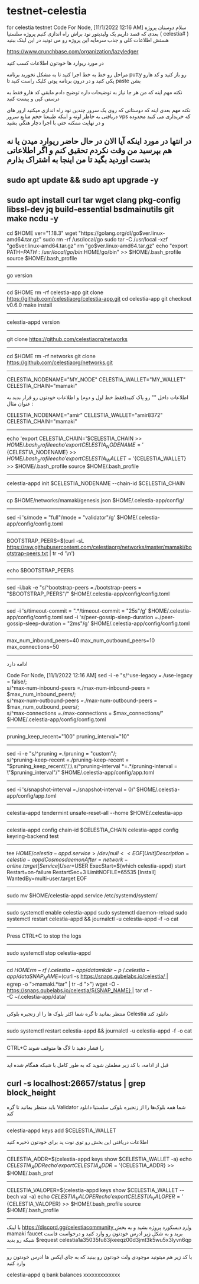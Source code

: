 # testnet-celestia
for celestia testnet
Code For Node, [11/1/2022 12:16 AM]
سلام دوستان پروژه بعدی که قصد داریم یک ولیدیتور نود براش راه اندازی کنیم پروژه سلستیا ( celestia# ) هستش اطلاعات کلی و جذب سرمایه این پروژه رو می تونید در این لینک ببنید 

https://www.crunchbase.com/organization/lazyledger

در مورد ریوارد ها خودتون اطلاعات کسب کنید 

مراحل رو خط به خط اجرا کنید تا به مشکل نخورید
برنامه putty  رو باز کنید و کد هارو پکی کنید و در درون برنامه پوتی کلیک راست کنید تا paste  بشن

نکته مهم اینه که من هر جا نیاز به توضیحات داره توضیح دادم مابقی کد هارو فقط به درستی کپی و پیست کنید 

نکته مهم بعدی اینه که دوستانی که روی یک سرور چندین نود راه اندازی میکنید ارور های دریافتی به خاطر اونه و اینکه طبیعتا حجم منابع سرور vps  که خریداری می کنید محدوده و در نهایت ممکنه حتی با اجرا دچار هنگی بشید 

در انتها در مورد اینکه آیا الان در حال حاضر ریوارد میدن یا نه هم بپرسید من وقت نکردم تحقیق کنم و اگر اطلاعاتی بدست اوردید بگید تا من اینجا به اشتراک بذارم
------------------------------------------
sudo apt update && sudo apt upgrade -y
---------------------------------------------
sudo apt install curl tar wget clang pkg-config libssl-dev jq build-essential bsdmainutils git make ncdu -y
-------------------------------------------------
cd $HOME
ver="1.18.3"
wget "https://golang.org/dl/go$ver.linux-amd64.tar.gz"
sudo rm -rf /usr/local/go
sudo tar -C /usr/local -xzf "go$ver.linux-amd64.tar.gz"
rm "go$ver.linux-amd64.tar.gz"
echo "export PATH=$PATH:/usr/local/go/bin:$HOME/go/bin" >> $HOME/.bash_profile
source $HOME/.bash_profile

---------------------------------------------------
go version

--------------------------------------
cd $HOME
rm -rf celestia-app
git clone https://github.com/celestiaorg/celestia-app.git
cd celestia-app
git checkout v0.6.0
make install

-------------------------------------------------
celestia-appd version

-------------------------------------------
git clone https://github.com/celestiaorg/networks

-------------------------------
cd $HOME
rm -rf networks
git clone https://github.com/celestiaorg/networks.git

--------------------------
CELESTIA_NODENAME="MY_NODE" 
CELESTIA_WALLET="MY_WALLET"
CELESTIA_CHAIN="mamaki"

اطلاعات  داخل "" رو پاک کنید(فقط خط اول و دوم) و اطلاعات خودتون رو قرار بدید
به عنوان مثال :

CELESTIA_NODENAME="amir" 
CELESTIA_WALLET="amir8372"
CELESTIA_CHAIN="mamaki"

----------------------------------------------------------
echo 'export CELESTIA_CHAIN='$CELESTIA_CHAIN >> $HOME/.bash_profile
echo 'export CELESTIA_NODENAME='${CELESTIA_NODENAME} >> $HOME/.bash_profile
echo 'export CELESTIA_WALLET='${CELESTIA_WALLET} >> $HOME/.bash_profile
source $HOME/.bash_profile

------------------------------------------------
celestia-appd init $CELESTIA_NODENAME --chain-id $CELESTIA_CHAIN

-------------------------------------
cp $HOME/networks/mamaki/genesis.json $HOME/.celestia-app/config/

---------------------------------------
sed -i 's/mode = \"full\"/mode = \"validator\"/g' $HOME/.celestia-app/config/config.toml

---------------------------------------------
BOOTSTRAP_PEERS=$(curl -sL https://raw.githubusercontent.com/celestiaorg/networks/master/mamaki/bootstrap-peers.txt | tr -d '\n')

--------------------------------------------------
echo $BOOTSTRAP_PEERS

------------------------------------------------
sed -i.bak -e "s/^bootstrap-peers *=.*/bootstrap-peers = \"$BOOTSTRAP_PEERS\"/" $HOME/.celestia-app/config/config.toml

-----------------------------------------------------------
sed -i 's/timeout-commit = ".*/timeout-commit = "25s"/g' $HOME/.celestia-app/config/config.toml
sed -i 's/peer-gossip-sleep-duration *=.*/peer-gossip-sleep-duration = "2ms"/g' $HOME/.celestia-app/config/config.toml

-----------------------------------------------------------------
max_num_inbound_peers=40 
max_num_outbound_peers=10 
max_connections=50

----------------------------------------------------------------
ادامه دارد

Code For Node, [11/1/2022 12:16 AM]
sed -i -e "s/^use-legacy *=.*/use-legacy = false/;\
s/^max-num-inbound-peers *=.*/max-num-inbound-peers = $max_num_inbound_peers/;\
s/^max-num-outbound-peers *=.*/max-num-outbound-peers = $max_num_outbound_peers/;\
s/^max-connections *=.*/max-connections = $max_connections/" $HOME/.celestia-app/config/config.toml

------------------------------------------------
pruning_keep_recent="100" 
pruning_interval="10"

------------------------------------------------------

sed -i -e "s/^pruning *=.*/pruning = \"custom\"/;\
s/^pruning-keep-recent *=.*/pruning-keep-recent = \"$pruning_keep_recent\"/;\
s/^pruning-interval *=.*/pruning-interval = \"$pruning_interval\"/" $HOME/.celestia-app/config/app.toml

--------------------------------------------

sed -i 's/snapshot-interval *=.*/snapshot-interval = 0/' $HOME/.celestia-app/config/app.toml

---------------------------------------------------
celestia-appd tendermint unsafe-reset-all --home $HOME/.celestia-app

---------------------------------------------------

celestia-appd config chain-id $CELESTIA_CHAIN
celestia-appd config keyring-backend test

-------------------------------------------------------
tee $HOME/celestia-appd.service > /dev/null <<EOF
[Unit]
  Description=celestia-appd Cosmos daemon
  After=network-online.target
[Service]
  User=$USER
  ExecStart=$(which celestia-appd) start
  Restart=on-failure
  RestartSec=3
  LimitNOFILE=65535
[Install]
  WantedBy=multi-user.target
EOF

---------------------------------------------------
sudo mv $HOME/celestia-appd.service /etc/systemd/system/

----------------------------------------------------
sudo systemctl enable celestia-appd
sudo systemctl daemon-reload
sudo systemctl restart celestia-appd && journalctl -u celestia-appd -f -o cat

------------------------------------------------------------
Press CTRL+C to stop the logs

-------------------------------------------------------------

sudo systemctl stop celestia-appd

--------------------------------------------------------------

cd $HOME
rm -rf ~/.celestia-app/data
mkdir -p ~/.celestia-app/data
SNAP_NAME=$(curl -s https://snaps.qubelabs.io/celestia/ | \
    egrep -o ">mamaki.*tar" | tr -d ">")
wget -O - https://snaps.qubelabs.io/celestia/${SNAP_NAME} | tar xf - \
    -C ~/.celestia-app/data/

------------------------------------------------------------------
منتظر بمانید تا گره شما اکثر بلوک ها را از زنجیره بلوکی Celestia دانلود کند

--------------------------------------------------
sudo systemctl restart celestia-appd && journalctl -u celestia-appd -f -o cat

-------------------------------------------------
CTRL+C را فشار دهید تا لاگ ها متوقف شوند

---------------------------------
قبل از ادامه، با کد زیر مطمئن شوید که به طور کامل با شبکه همگام شده اید 

curl -s localhost:26657/status | grep block_height
------------------------------------------------
باید منتظر بمانید تا گره Validator شما همه بلوک‌ها را از زنجیره بلوکی سلستیا دانلود کند

---------------------------------------------------

celestia-appd keys add $CELESTIA_WALLET

اطلاعات دریافتی این بخش رو توی نوت پد برای خودتون ذخیره کنید

-----------------------------------
CELESTIA_ADDR=$(celestia-appd keys show $CELESTIA_WALLET -a) 
echo $CELESTIA_ADDR 
echo 'export CELESTIA_ADDR='${CELESTIA_ADDR} >> $HOME/.bash_prof

------------------------------------------------
CELESTIA_VALOPER=$(celestia-appd keys show $CELESTIA_WALLET --bech val -a) 
echo $CELESTIA_VALOPER 
echo 'export CELESTIA_VALOPER='${CELESTIA_VALOPER} >> $HOME/.bash_profile 
source $HOME/.bash_profile

--------------------------------------------
با لینک https://discord.gg/celestiacommunity وارد دیسکورد پروژه بشید و به بخش mamaki faucet  برید و به شکل زیر ادرس خودتون رو وارد کنید و درخواست فاست شبکه رو بدید
$request celestia1a35035fu83jkeeqz00d3jmt3k5wu5x3lyvn6qp

------------------------------------- 
با کد زیر هم میتونید موجودی ولت خودتون رو ببنید  که به جای ایکس ها ادرس خودتون رو وارد کنید 

celestia-appd q bank balances xxxxxxxxxxxxx

